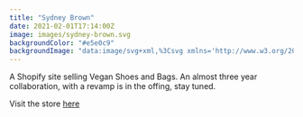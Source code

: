 ```yaml
---
title: "Sydney Brown"
date: 2021-02-01T17:14:00Z
image: images/sydney-brown.svg
backgroundColor: "#e5e0c9"
backgroundImage: "data:image/svg+xml,%3Csvg xmlns='http://www.w3.org/2000/svg' width='192' height='192' viewBox='0 0 192 192'%3E%3Cpath fill='%2355245a' fill-opacity='1' d='M192 15v2a11 11 0 0 0-11 11c0 1.94 1.16 4.75 2.53 6.11l2.36 2.36a6.93 6.93 0 0 1 1.22 7.56l-.43.84a8.08 8.08 0 0 1-6.66 4.13H145v35.02a6.1 6.1 0 0 0 3.03 4.87l.84.43c1.58.79 4 .4 5.24-.85l2.36-2.36a12.04 12.04 0 0 1 7.51-3.11 13 13 0 1 1 .02 26 12 12 0 0 1-7.53-3.11l-2.36-2.36a4.93 4.93 0 0 0-5.24-.85l-.84.43a6.1 6.1 0 0 0-3.03 4.87V143h35.02a8.08 8.08 0 0 1 6.66 4.13l.43.84a6.91 6.91 0 0 1-1.22 7.56l-2.36 2.36A10.06 10.06 0 0 0 181 164a11 11 0 0 0 11 11v2a13 13 0 0 1-13-13 12 12 0 0 1 3.11-7.53l2.36-2.36a4.93 4.93 0 0 0 .85-5.24l-.43-.84a6.1 6.1 0 0 0-4.87-3.03H145v35.02a8.08 8.08 0 0 1-4.13 6.66l-.84.43a6.91 6.91 0 0 1-7.56-1.22l-2.36-2.36A10.06 10.06 0 0 0 124 181a11 11 0 0 0-11 11h-2a13 13 0 0 1 13-13c2.47 0 5.79 1.37 7.53 3.11l2.36 2.36a4.94 4.94 0 0 0 5.24.85l.84-.43a6.1 6.1 0 0 0 3.03-4.87V145h-35.02a8.08 8.08 0 0 1-6.66-4.13l-.43-.84a6.91 6.91 0 0 1 1.22-7.56l2.36-2.36A10.06 10.06 0 0 0 107 124a11 11 0 0 0-22 0c0 1.94 1.16 4.75 2.53 6.11l2.36 2.36a6.93 6.93 0 0 1 1.22 7.56l-.43.84a8.08 8.08 0 0 1-6.66 4.13H49v35.02a6.1 6.1 0 0 0 3.03 4.87l.84.43c1.58.79 4 .4 5.24-.85l2.36-2.36a12.04 12.04 0 0 1 7.51-3.11A13 13 0 0 1 81 192h-2a11 11 0 0 0-11-11c-1.94 0-4.75 1.16-6.11 2.53l-2.36 2.36a6.93 6.93 0 0 1-7.56 1.22l-.84-.43a8.08 8.08 0 0 1-4.13-6.66V145H11.98a6.1 6.1 0 0 0-4.87 3.03l-.43.84c-.79 1.58-.4 4 .85 5.24l2.36 2.36a12.04 12.04 0 0 1 3.11 7.51A13 13 0 0 1 0 177v-2a11 11 0 0 0 11-11c0-1.94-1.16-4.75-2.53-6.11l-2.36-2.36a6.93 6.93 0 0 1-1.22-7.56l.43-.84a8.08 8.08 0 0 1 6.66-4.13H47v-35.02a6.1 6.1 0 0 0-3.03-4.87l-.84-.43c-1.59-.8-4-.4-5.24.85l-2.36 2.36A12 12 0 0 1 28 109a13 13 0 1 1 0-26c2.47 0 5.79 1.37 7.53 3.11l2.36 2.36a4.94 4.94 0 0 0 5.24.85l.84-.43A6.1 6.1 0 0 0 47 84.02V49H11.98a8.08 8.08 0 0 1-6.66-4.13l-.43-.84a6.91 6.91 0 0 1 1.22-7.56l2.36-2.36A10.06 10.06 0 0 0 11 28 11 11 0 0 0 0 17v-2a13 13 0 0 1 13 13c0 2.47-1.37 5.79-3.11 7.53l-2.36 2.36a4.94 4.94 0 0 0-.85 5.24l.43.84A6.1 6.1 0 0 0 11.98 47H47V11.98a8.08 8.08 0 0 1 4.13-6.66l.84-.43a6.91 6.91 0 0 1 7.56 1.22l2.36 2.36A10.06 10.06 0 0 0 68 11 11 11 0 0 0 79 0h2a13 13 0 0 1-13 13 12 12 0 0 1-7.53-3.11l-2.36-2.36a4.93 4.93 0 0 0-5.24-.85l-.84.43A6.1 6.1 0 0 0 49 11.98V47h35.02a8.08 8.08 0 0 1 6.66 4.13l.43.84a6.91 6.91 0 0 1-1.22 7.56l-2.36 2.36A10.06 10.06 0 0 0 85 68a11 11 0 0 0 22 0c0-1.94-1.16-4.75-2.53-6.11l-2.36-2.36a6.93 6.93 0 0 1-1.22-7.56l.43-.84a8.08 8.08 0 0 1 6.66-4.13H143V11.98a6.1 6.1 0 0 0-3.03-4.87l-.84-.43c-1.59-.8-4-.4-5.24.85l-2.36 2.36A12 12 0 0 1 124 13a13 13 0 0 1-13-13h2a11 11 0 0 0 11 11c1.94 0 4.75-1.16 6.11-2.53l2.36-2.36a6.93 6.93 0 0 1 7.56-1.22l.84.43a8.08 8.08 0 0 1 4.13 6.66V47h35.02a6.1 6.1 0 0 0 4.87-3.03l.43-.84c.8-1.59.4-4-.85-5.24l-2.36-2.36A12 12 0 0 1 179 28a13 13 0 0 1 13-13zM84.02 143a6.1 6.1 0 0 0 4.87-3.03l.43-.84c.8-1.59.4-4-.85-5.24l-2.36-2.36A12 12 0 0 1 83 124a13 13 0 1 1 26 0c0 2.47-1.37 5.79-3.11 7.53l-2.36 2.36a4.94 4.94 0 0 0-.85 5.24l.43.84a6.1 6.1 0 0 0 4.87 3.03H143v-35.02a8.08 8.08 0 0 1 4.13-6.66l.84-.43a6.91 6.91 0 0 1 7.56 1.22l2.36 2.36A10.06 10.06 0 0 0 164 107a11 11 0 0 0 0-22c-1.94 0-4.75 1.16-6.11 2.53l-2.36 2.36a6.93 6.93 0 0 1-7.56 1.22l-.84-.43a8.08 8.08 0 0 1-4.13-6.66V49h-35.02a6.1 6.1 0 0 0-4.87 3.03l-.43.84c-.79 1.58-.4 4 .85 5.24l2.36 2.36a12.04 12.04 0 0 1 3.11 7.51A13 13 0 1 1 83 68a12 12 0 0 1 3.11-7.53l2.36-2.36a4.93 4.93 0 0 0 .85-5.24l-.43-.84A6.1 6.1 0 0 0 84.02 49H49v35.02a8.08 8.08 0 0 1-4.13 6.66l-.84.43a6.91 6.91 0 0 1-7.56-1.22l-2.36-2.36A10.06 10.06 0 0 0 28 85a11 11 0 0 0 0 22c1.94 0 4.75-1.16 6.11-2.53l2.36-2.36a6.93 6.93 0 0 1 7.56-1.22l.84.43a8.08 8.08 0 0 1 4.13 6.66V143h35.02z'%3E%3C/path%3E%3C/svg%3E"
---
```

A Shopify site selling Vegan Shoes and Bags. An almost three year collaboration, with a revamp is in the offing, stay tuned.  

Visit the store [here](https://www.sydney-brown.com)
